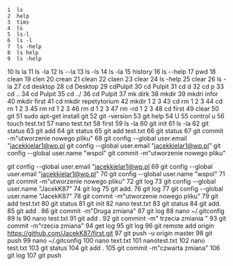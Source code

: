     1  ls
    2  help
    3  tims
    4  ls
    5  ls-l
    6  ls -l
    7  ls -help
    8  ls help
    9  ls -help
   10  ls la
   11  ls -la
   12  ls --la
   13  ls -ls
   14  ls -la
   15  history
   16  ls --help
   17  pwd
   18  clean
   19  clen
   20  crean
   21  clean
   22  claen
   23  clear
   24  ls -help
   25  clear
   26  ls -la
   27  cd desktop
   28  cd Desktop
   29  cdPulpit
   30  cd Pulpit
   31  cd d
   32  cd p
   33  cd ..
   34  cd Pulpit
   35  cd ../
   36  cd Pulpit
   37  mk dirk
   38  mkdir
   39  mkdri infor
   40  mkdir first
   41  cd mkdir repetytorium
   42  mkdir 1 2 3
   43  cd rm 1 2 3 
   44  cd rn 1 2 3 
   45  rm rd 1 2 3
   46  rm d 1 2 3
   47  rm -rd 1 2 3
   48  cd first
   49  clear
   50  git
   51  sudo apt-get install git
   52  git -version
   53  git help
   54  U
   55  control u
   56  touch test.txt
   57  nano test.txt
   58  first
   59  ls -la
   60  git init
   61  ls -la
   62  git status
   63  git add
   64  git status
   65  git add test.txt
   66  git status
   67  git commit -m"utworzenie nowego pliku" 
   68  git config --global user.email "jacekkielar1@wp.pl
git config --global user.email "jacekkielar1@wp.pl"
git config --global user.name "wspol"
git commit -m"utworzenie nowego pliku" 

git config --global user.email "jacekkielar1@wp.pl
   69  git config --global user.email "jacekkielar1@wp.pl"
   70  git config --global user.name "wspol"
   71  git commit -m"utworzenie nowego pliku" 
   72  git log
   73  git config --global user.name "JacekK87"
   74  git log
   75  git add.
   76  git log
   77  git config --global user.name "JacekK87"
   78  git commit -m"utworzenie nowego pliku" 
   79  git add test.txt
   80  git status
   81  git init
   82  nano test.txt
   83  git status
   84  git add.
   85  git add .
   86  git commit -m"Druga zmiana"
   87  git log
   88  nano ~/.gitconfig 
   89  ls
   90  nano test.txt
   91  git add .
   92  git commint -m" trzecia zmiania "
   93  git commit -m"rzecia zmiana"
   94  get log
   95  git log
   96  git remote add origin https://github.com/JacekK87/first.git
   97  git push -u origin master
   98  git push
   99  nano ~/.gitconfig
  100  nano text.txt
  101  nanotest.txt
  102  nano test.txt
  103  git status
  104  git add .
  105  git commit -m"czwarta zmiana"
  106  git log
  107  git push
